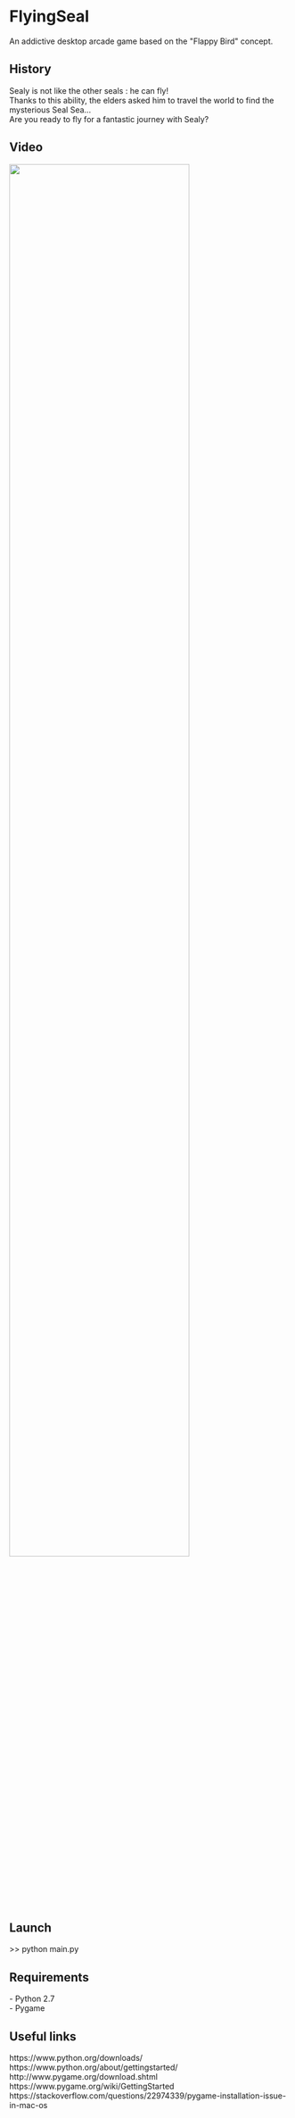 <h1> FlyingSeal </h1>
<p> An addictive desktop arcade game based on the "Flappy Bird" concept.  </p>
<h2> History </h2>
<p> Sealy is not like the other seals : he can fly! <br/> Thanks to this ability, the elders asked him to travel the world to find the mysterious Seal Sea... <br/> Are you ready to fly for a fantastic journey with Sealy? </p> 
<h2> Video </h2>
<a href="https://www.youtube.com/watch?v=3ZQwRB19KwM"><img src="videos/FlyingSeal_01.gif" align="center" height="80%" width="80%"></a> 
<br>
<h2> Launch </h2> 
<p> >> python main.py </p>
<h2> Requirements </h2> 
<p> - Python 2.7 <br/> - Pygame </p>
<h2> Useful links </h2>
<p> https://www.python.org/downloads/ <br/> https://www.python.org/about/gettingstarted/ <br/> http://www.pygame.org/download.shtml  <br/> https://www.pygame.org/wiki/GettingStarted <br/> https://stackoverflow.com/questions/22974339/pygame-installation-issue-in-mac-os </p>
